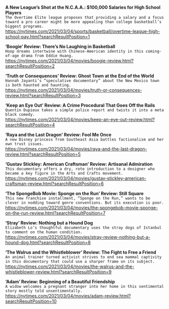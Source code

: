 **A New League’s Shot at the N.C.A.A.: $100,000 Salaries for High School Players**\
`The Overtime Elite league proposes that providing a salary and a focus toward a pro career might be more appealing than college basketball’s biggest programs.`\
https://nytimes.com/2021/03/04/sports/basketball/overtime-league-high-school-pay.html?searchResultPosition=1

**‘Boogie’ Review: There’s No Laughing in Basketball**\
`Hoop dreams intertwine with Chinese-American identity in this coming-of-age drama from Eddie Huang.`\
https://nytimes.com/2021/03/04/movies/boogie-review.html?searchResultPosition=2

**‘Truth or Consequences’ Review: Ghost Town at the End of the World**\
`Hannah Jayanti’s “speculative documentary” about the New Mexico town is both haunted and haunting.`\
https://nytimes.com/2021/03/04/movies/truth-or-consequences-review.html?searchResultPosition=3

**‘Keep an Eye Out’ Review: A Crime Procedural That Goes Off the Rails**\
`Quentin Dupieux takes a simple police report and twists it into a meta black comedy.`\
https://nytimes.com/2021/03/04/movies/keep-an-eye-out-review.html?searchResultPosition=4

**‘Raya and the Last Dragon’ Review: Fool Me Once**\
`A new Disney princess from Southeast Asia battles factionalism and her own trust issues.`\
https://nytimes.com/2021/03/04/movies/raya-and-the-last-dragon-review.html?searchResultPosition=5

**‘Gustav Stickley: American Craftsman’ Review: Artisanal Admiration**\
`This documentary offers a dry, rote introduction to a designer who became a key figure in the Arts and Crafts movement.`\
https://nytimes.com/2021/03/04/movies/gustav-stickley-american-craftsman-review.html?searchResultPosition=6

**‘The SpongeBob Movie: Sponge on the Run’ Review: Still Square**\
`This new franchise installment, “Sponge on the Run,” wants to be clever in nodding toward genre conventions. But its execution is poor.`\
https://nytimes.com/2021/03/04/movies/the-spongebob-movie-sponge-on-the-run-review.html?searchResultPosition=7

**‘Stray’ Review: Nothing but a Hound Dog**\
`Elizabeth Lo’s thoughtful documentary uses the stray dogs of Istanbul to comment on the human condition.`\
https://nytimes.com/2021/03/04/movies/stray-review-nothing-but-a-hound-dog.html?searchResultPosition=8

**‘The Walrus and the Whistleblower’ Review: The Fight to Free a Friend**\
`An animal trainer turned activist strives to end sea mammal captivity in this documentary that could use a sharper frame on its subject.`\
https://nytimes.com/2021/03/04/movies/the-walrus-and-the-whistleblower-review.html?searchResultPosition=9

**‘Adam’ Review: Beginning of a Beautiful Friendship**\
`A widow welcomes a pregnant stranger into her home in this sentimental story mostly told unsentimentally.`\
https://nytimes.com/2021/03/04/movies/adam-review.html?searchResultPosition=10

